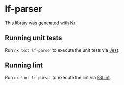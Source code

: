 # lf-parser

This library was generated with [Nx](https://nx.dev).

## Running unit tests

Run `nx test lf-parser` to execute the unit tests via [Jest](https://jestjs.io).

## Running lint

Run `nx lint lf-parser` to execute the lint via [ESLint](https://eslint.org/).
